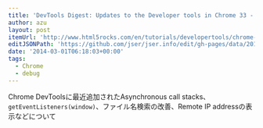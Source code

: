 ```yaml
---
title: 'DevTools Digest: Updates to the Developer tools in Chrome 33 - HTML5 Rocks'
author: azu
layout: post
itemUrl: 'http://www.html5rocks.com/en/tutorials/developertools/chrome-33/'
editJSONPath: 'https://github.com/jser/jser.info/edit/gh-pages/data/2014/03/index.json'
date: '2014-03-01T06:18:03+00:00'
tags:
  - Chrome
  - debug
---
```

Chrome DevToolsに最近追加されたAsynchronous call stacks、`getEventListeners(window)`、ファイル名検索の改善、Remote IP addressの表示などについて

